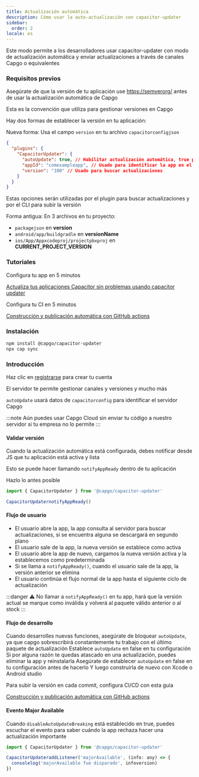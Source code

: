 ```yaml
---
title: Actualización automática
description: Cómo usar la auto-actualización con capacitor-updater
sidebar:
  order: 2
locale: es
---
```


Este modo permite a los desarrolladores usar capacitor-updater con modo de actualización automática y enviar actualizaciones a través de canales Capgo o equivalentes

### Requisitos previos

Asegúrate de que la versión de tu aplicación use [https://semverorg/](https://semverorg/) antes de usar la actualización automática de Capgo

Esta es la convención que utiliza para gestionar versiones en Capgo

Hay dos formas de establecer la versión en tu aplicación:

Nueva forma: Usa el campo `version` en tu archivo `capacitorconfigjson`

```json
{
  "plugins": {
    "CapacitorUpdater": {
      "autoUpdate": true, // Habilitar actualización automática, true por defecto
      "appId": "comexampleapp", // Usado para identificar la app en el servidor
      "version": "100" // Usado para buscar actualizaciones
    }
  }
}
```
Estas opciones serán utilizadas por el plugin para buscar actualizaciones y por el CLI para subir la versión

Forma antigua:
En 3 archivos en tu proyecto:

* `packagejson` en **version**
* `android/app/buildgradle` en **versionName**
* `ios/App/Appxcodeproj/projectpbxproj` en **CURRENT\_PROJECT\_VERSION**

### Tutoriales

Configura tu app en 5 minutos

[Actualiza tus aplicaciones Capacitor sin problemas usando capacitor updater](https://capgoapp/blog/update-your-capacitor-apps-seamlessly-using-capacitor-updater)

Configura tu CI en 5 minutos

[Construcción y publicación automática con GitHub actions](https://capgoapp/blog/automatic-build-and-release-with-github-actions)

### Instalación

```bash
npm install @capgo/capacitor-updater
npx cap sync
```

### Introducción

Haz clic en [registrarse](https://capgoapp) para crear tu cuenta

El servidor te permite gestionar canales y versiones y mucho más

`autoUpdate` usará datos de `capacitorconfig` para identificar el servidor Capgo

:::note
Aún puedes usar Capgo Cloud sin enviar tu código a nuestro servidor si tu empresa no lo permite
:::

#### Validar versión

Cuando la actualización automática está configurada, debes notificar desde JS que tu aplicación está activa y lista

Esto se puede hacer llamando `notifyAppReady` dentro de tu aplicación

Hazlo lo antes posible

```ts
import { CapacitorUpdater } from '@capgo/capacitor-updater'

CapacitorUpdaternotifyAppReady()
```

#### Flujo de usuario
* El usuario abre la app, la app consulta al servidor para buscar actualizaciones, si se encuentra alguna se descargará en segundo plano
* El usuario sale de la app, la nueva versión se establece como activa
* El usuario abre la app de nuevo, cargamos la nueva versión activa y la establecemos como predeterminada
* Si se llama a `notifyAppReady()`, cuando el usuario sale de la app, la versión anterior se elimina
* El usuario continúa el flujo normal de la app hasta el siguiente ciclo de actualización

:::danger
⚠️ No llamar a `notifyAppReady()` en tu app, hará que la versión actual se marque como inválida y volverá al paquete válido anterior o al stock
:::

#### Flujo de desarrollo

Cuando desarrolles nuevas funciones, asegúrate de bloquear `autoUpdate`, ya que capgo sobrescribirá constantemente tu trabajo con el último paquete de actualización
Establece `autoUpdate` en false en tu configuración
Si por alguna razón te quedas atascado en una actualización, puedes eliminar la app y reinstalarla
Asegúrate de establecer `autoUpdate` en false en tu configuración antes de hacerlo
Y luego construirla de nuevo con Xcode o Android studio

Para subir la versión en cada commit, configura CI/CD con esta guía

[Construcción y publicación automática con GitHub actions](https://capgoapp/blog/automatic-build-and-release-with-github-actions)

#### Evento Major Available

Cuando `disableAutoUpdateBreaking` está establecido en true, puedes escuchar el evento para saber cuándo la app rechaza hacer una actualización importante

```jsx
import { CapacitorUpdater } from '@capgo/capacitor-updater'

CapacitorUpdateraddListener('majorAvailable', (info: any) => {
  consolelog('majorAvailable fue disparado', infoversion)
})
```